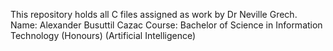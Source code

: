 This repository holds all C files assigned as work by Dr Neville Grech.
Name: Alexander Busuttil Cazac
Course: Bachelor of Science in Information Technology (Honours) (Artificial Intelligence)
